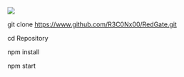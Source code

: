 ![](https://github.com/R3C0Nx00/RedGate/blob/master/redgate.png)

git clone https://www.github.com/R3C0Nx00/RedGate.git

cd Repository

npm install

npm start
